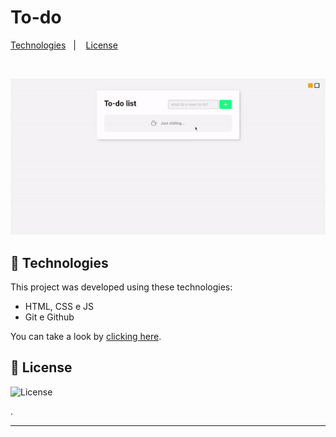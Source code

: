 <h1> To-do </h1>


<p >
  <a href="#-technologies">Technologies</a>&nbsp;&nbsp;&nbsp;|&nbsp;&nbsp;&nbsp;
  <a href="#memo-license">License</a>
</p>



<br>

<p>
  <img src=".github/preview.gif" >
</p>

## 🚀 Technologies

This project was developed using these technologies:

- HTML, CSS e JS
- Git e Github

You can take a look by <a href="https://adrianmedeirosdev.github.io/to-do" target="_blank">clicking here</a>.

## :memo: License

<p><img alt="License" src="https://img.shields.io/static/v1?label=license&message=MIT&color=49AA26&labelColor=000000"></p>.

---
